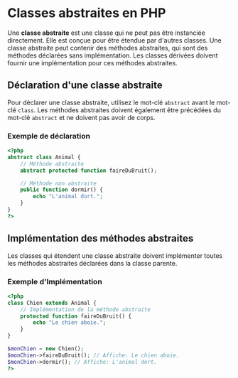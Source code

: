 # Classes abstraites en PHP

Une **classe abstraite** est une classe qui ne peut pas être instanciée directement. Elle est conçue pour être étendue par d'autres classes. Une classe abstraite peut contenir des méthodes abstraites, qui sont des méthodes déclarées sans implémentation. Les classes dérivées doivent fournir une implémentation pour ces méthodes abstraites.

## Déclaration d'une classe abstraite

Pour déclarer une classe abstraite, utilisez le mot-clé `abstract` avant le mot-clé `class`. Les méthodes abstraites doivent également être précédées du mot-clé `abstract` et ne doivent pas avoir de corps.

### Exemple de déclaration
```php
<?php
abstract class Animal {
    // Méthode abstraite
    abstract protected function faireDuBruit();

    // Méthode non abstraite
    public function dormir() {
        echo "L'animal dort.";
    }
}
?>
```

## Implémentation des méthodes abstraites

Les classes qui étendent une classe abstraite doivent implémenter toutes les méthodes abstraites déclarées dans la classe parente.

### Exemple d'Implémentation
```php
<?php
class Chien extends Animal {
    // Implémentation de la méthode abstraite
    protected function faireDuBruit() {
        echo "Le chien aboie.";
    }
}

$monChien = new Chien();
$monChien->faireDuBruit(); // Affiche: Le chien aboie.
$monChien->dormir(); // Affiche: L'animal dort.
?>
```